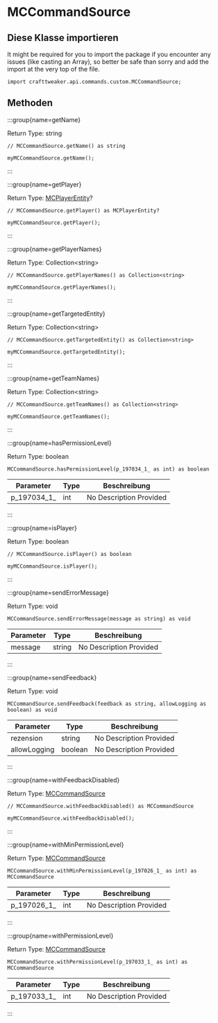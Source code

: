 # MCCommandSource

## Diese Klasse importieren

It might be required for you to import the package if you encounter any issues (like casting an Array), so better be safe than sorry and add the import at the very top of the file.
```zenscript
import crafttweaker.api.commands.custom.MCCommandSource;
```


## Methoden

:::group{name=getName}

Return Type: string

```zenscript
// MCCommandSource.getName() as string

myMCCommandSource.getName();
```

:::

:::group{name=getPlayer}

Return Type: [MCPlayerEntity](/vanilla/api/entity/MCPlayerEntity)?

```zenscript
// MCCommandSource.getPlayer() as MCPlayerEntity?

myMCCommandSource.getPlayer();
```

:::

:::group{name=getPlayerNames}

Return Type: Collection&lt;string&gt;

```zenscript
// MCCommandSource.getPlayerNames() as Collection<string>

myMCCommandSource.getPlayerNames();
```

:::

:::group{name=getTargetedEntity}

Return Type: Collection&lt;string&gt;

```zenscript
// MCCommandSource.getTargetedEntity() as Collection<string>

myMCCommandSource.getTargetedEntity();
```

:::

:::group{name=getTeamNames}

Return Type: Collection&lt;string&gt;

```zenscript
// MCCommandSource.getTeamNames() as Collection<string>

myMCCommandSource.getTeamNames();
```

:::

:::group{name=hasPermissionLevel}

Return Type: boolean

```zenscript
MCCommandSource.hasPermissionLevel(p_197034_1_ as int) as boolean
```

| Parameter     | Type | Beschreibung            |
| ------------- | ---- | ----------------------- |
| p_197034_1_ | int  | No Description Provided |


:::

:::group{name=isPlayer}

Return Type: boolean

```zenscript
// MCCommandSource.isPlayer() as boolean

myMCCommandSource.isPlayer();
```

:::

:::group{name=sendErrorMessage}

Return Type: void

```zenscript
MCCommandSource.sendErrorMessage(message as string) as void
```

| Parameter | Type   | Beschreibung            |
| --------- | ------ | ----------------------- |
| message   | string | No Description Provided |


:::

:::group{name=sendFeedback}

Return Type: void

```zenscript
MCCommandSource.sendFeedback(feedback as string, allowLogging as boolean) as void
```

| Parameter    | Type    | Beschreibung            |
| ------------ | ------- | ----------------------- |
| rezension    | string  | No Description Provided |
| allowLogging | boolean | No Description Provided |


:::

:::group{name=withFeedbackDisabled}

Return Type: [MCCommandSource](/vanilla/api/commands/custom/MCCommandSource)

```zenscript
// MCCommandSource.withFeedbackDisabled() as MCCommandSource

myMCCommandSource.withFeedbackDisabled();
```

:::

:::group{name=withMinPermissionLevel}

Return Type: [MCCommandSource](/vanilla/api/commands/custom/MCCommandSource)

```zenscript
MCCommandSource.withMinPermissionLevel(p_197026_1_ as int) as MCCommandSource
```

| Parameter     | Type | Beschreibung            |
| ------------- | ---- | ----------------------- |
| p_197026_1_ | int  | No Description Provided |


:::

:::group{name=withPermissionLevel}

Return Type: [MCCommandSource](/vanilla/api/commands/custom/MCCommandSource)

```zenscript
MCCommandSource.withPermissionLevel(p_197033_1_ as int) as MCCommandSource
```

| Parameter     | Type | Beschreibung            |
| ------------- | ---- | ----------------------- |
| p_197033_1_ | int  | No Description Provided |


:::


